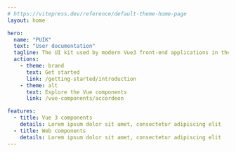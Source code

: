 ```yaml
---
# https://vitepress.dev/reference/default-theme-home-page
layout: home

hero:
  name: "PUIK"
  text: "User documentation"
  tagline: The UI kit used by modern Vue3 front-end applications in the Prestashop ecosystem and based on the new Design system
  actions:
    - theme: brand
      text: Get started
      link: /getting-started/introduction
    - theme: alt
      text: Explore the Vue components
      link: /vue-components/accordeon

features:
  - title: Vue 3 components
    details: Lorem ipsum dolor sit amet, consectetur adipiscing elit
  - title: Web components
    details: Lorem ipsum dolor sit amet, consectetur adipiscing elit
---
```


